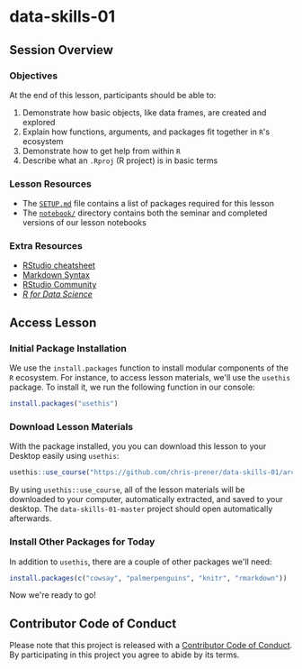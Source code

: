 # data-skills-01

## Session Overview

### Objectives
At the end of this lesson, participants should be able to:

1. Demonstrate how basic objects, like data frames, are created and explored
2. Explain how functions, arguments, and packages fit together in `R`'s ecosystem
3. Demonstrate how to get help from within `R`
4. Describe what an `.Rproj` (R project) is in basic terms

### Lesson Resources
* The [`SETUP.md`](SETUP.md) file contains a list of packages required for this lesson
* The [`notebook/`](/notebook) directory contains both the seminar and completed versions of our lesson notebooks

### Extra Resources
* [RStudio cheatsheet](https://www.rstudio.com/resources/cheatsheets/#ide)
* [Markdown Syntax](https://rmarkdown.rstudio.com/authoring_basics.html)
* [RStudio Community](https://community.rstudio.com)
* [*R for Data Science*](http://r4ds.had.co.nz)

## Access Lesson
### Initial Package Installation
We use the `install.packages` function to install modular components of the `R` ecosystem. For instance, to access lesson materials, we'll use the `usethis` package. To install it, we run the following function in our console:

```r
install.packages("usethis")
```

### Download Lesson Materials
With the package installed, you you can download this lesson to your Desktop easily using `usethis`:

```r
usethis::use_course("https://github.com/chris-prener/data-skills-01/archive/master.zip")
```

By using `usethis::use_course`, all of the lesson materials will be downloaded to your computer, automatically extracted, and saved to your desktop. The `data-skills-01-master` project should open automatically afterwards.

### Install Other Packages for Today
In addition to `usethis`, there are a couple of other packages we'll need:

```r
install.packages(c("cowsay", "palmerpenguins", "knitr", "rmarkdown"))
```

Now we're ready to go!

## Contributor Code of Conduct
Please note that this project is released with a [Contributor Code of Conduct](.github/CODE_OF_CONDUCT.md). By participating in this project you agree to abide by its terms.
